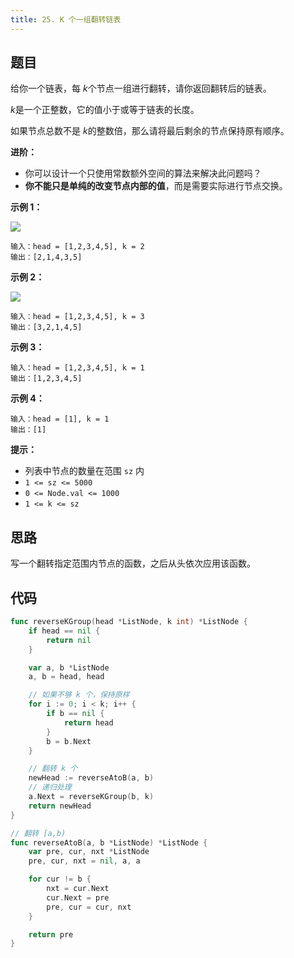 ```yaml
---
title: 25. K 个一组翻转链表
---
```


## 题目

给你一个链表，每 *k*个节点一组进行翻转，请你返回翻转后的链表。

*k*是一个正整数，它的值小于或等于链表的长度。

如果节点总数不是 *k*的整数倍，那么请将最后剩余的节点保持原有顺序。

**进阶：**

- 你可以设计一个只使用常数额外空间的算法来解决此问题吗？
- **你不能只是单纯的改变节点内部的值**，而是需要实际进行节点交换。

**示例 1：**

![](https://assets.leetcode.com/uploads/2020/10/03/reverse_ex1.jpg)

```
输入：head = [1,2,3,4,5], k = 2
输出：[2,1,4,3,5]
```

**示例 2：**

![](https://assets.leetcode.com/uploads/2020/10/03/reverse_ex2.jpg)

```
输入：head = [1,2,3,4,5], k = 3
输出：[3,2,1,4,5]
```

**示例 3：**

```
输入：head = [1,2,3,4,5], k = 1
输出：[1,2,3,4,5]
```

**示例 4：**

```
输入：head = [1], k = 1
输出：[1]
```

**提示：**

- 列表中节点的数量在范围 `sz` 内
- `1 <= sz <= 5000`
- `0 <= Node.val <= 1000`
- `1 <= k <= sz`

## 思路

写一个翻转指定范围内节点的函数，之后从头依次应用该函数。

## 代码

```go
func reverseKGroup(head *ListNode, k int) *ListNode {
	if head == nil {
		return nil
	}

	var a, b *ListNode
	a, b = head, head

	// 如果不够 k 个，保持原样
	for i := 0; i < k; i++ {
		if b == nil {
			return head
		}
		b = b.Next
	}

	// 翻转 k 个
	newHead := reverseAtoB(a, b)
	// 递归处理
	a.Next = reverseKGroup(b, k)
	return newHead
}

// 翻转 [a,b)
func reverseAtoB(a, b *ListNode) *ListNode {
	var pre, cur, nxt *ListNode
	pre, cur, nxt = nil, a, a

	for cur != b {
		nxt = cur.Next
		cur.Next = pre
		pre, cur = cur, nxt
	}

	return pre
}
```
